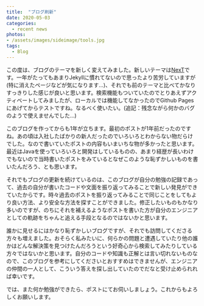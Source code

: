 ```yaml
---
title:  "ブログ刷新"
date: 2020-05-03
categories: 
  - recent news
photos:
- /assets/images/sideimage/tools.jpg
tags:
  - Blog
---
```


この度は、ブログのテーマを新しく変えてみました。新しいテーマは[NexT](https://github.com/Simpleyyt/jekyll-theme-next)です。一年がたってもあまりJekyllに慣れてないので思ったより苦労していますが(特に消えたページなどが気になります…)、それでも前のテーマと比べてかなりすっきりした感じが良いと思います。検索機能もついていたのでとりあえずアクティベートしてみましたが、ローカルでは機能してなかったのでGithub Pagesにあげてからテストですね。なるべく使いたい。(追記：残念ながら何かのバグのようで使えませんでした…)

このブログを作ってからも1年が立ちます。最初のポストが1年前だったのですね。あの頃は入社したばかりの新人だったのでいろいろとわからない物だらけでした。なので書いていたポストの内容もいまいちな物が多かったと思います。最近はJavaを使っていろいろと開発はしているものの、あまり経歴が長いわけでもないので当時書いたポストをみているとなぜこのような恥ずかしいものを書いたんだろう、とも思います。

それでもブログの更新を続けているのは、このブログが自分の勉強の記録であって、過去の自分が書いたコードや文面を振り返ってみることで新しい発見ができていたからです。時々過去のポストを振り返ってみることで同じことをしてもより良い方法、より安全な方法を探すことができました。修正したいものもかなり多いのですが、のちにそれを補えるようなポストを書いた方が自分のエンジニアとしての軌跡をちゃんと追える手段となるのではないかと思います。

誰かに見せるにはかなり恥ずかしいブログですが、それでも訪問してくださる方々も増えました。おそらく私みたいに、何らかの問題と遭遇していたり他の誰かはどんな解決策を見つけたんだろうという好奇心から検索してみたりしている方々ではないかと思います。自分のコードや知識も正解とは言い切れないものなので、このブログを参考にしてくださいとおすすめはできませんが、エンジニアの仲間の一人として、こういう答えを探し出していたのでだなと受け止められれば幸いです。

では、また何か勉強ができたら、ポストにてお伺いしましょう。これからもよろしくお願いします。